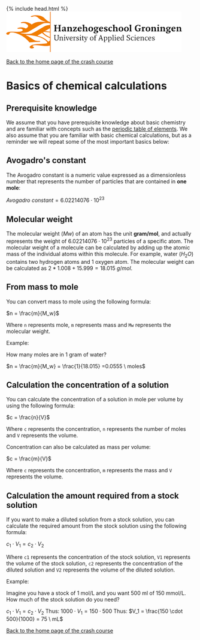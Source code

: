 {% include head.html %}
![Hanze](../hanze/hanze.png)

[Back to the home page of the crash course](./short.md)

# Basics of chemical calculations

## Prerequisite knowledge
We assume that you have prerequisite knowledge about basic chemistry and are familiar with concepts such as the [periodic table of elements](https://en.wikipedia.org/wiki/Periodic_table). We also assume that you are familiar with basic chemical calculations, but as a reminder we will repeat some of the most important basics below:

## Avogadro's constant
The Avogadro constant is a numeric value expressed as a dimensionless number that represents the number of particles that are contained in __one mole__:  

$Avogadro\ constant = 6.02214076 \cdot 10^{23}$

## Molecular weight 
The molecular weight $(Mw)$ of an atom has the unit __gram/mol__, and actually represents the weight of $6.02214076 \cdot 10^{23}$ particles of a specific atom. The molecular weight of a molecule can be calculated by adding up the atomic mass of the individual atoms within this molecule.
For example, water ($H_2O$) contains two hydrogen atoms and 1 oxygen atom. The molecular weight can be calculated as $2 * 1.008 + 15.999 =  18.015\ g/mol$.

## From mass to mole
You can convert mass to mole using the following formula:

$n = \frac{m}{M_w}$

Where `n` represents mole, `m` represents mass and `Mw` represents the molecular weight.

Example:

How many moles are in 1 gram of water?

$n = \frac{m}{M_w} = \frac{1}{18.015} =0.0555 \ moles$

## Calculation the concentration of a solution
You can calculate the concentration of a solution in mole per volume by using the following formula:

$c = \frac{n}{V}$

Where `c` represents the concentration, `n` represents the number of moles and `V` represents the volume.

Concentration can also be calculated as mass per volume:

$c = \frac{m}{V}$

Where `c` represents the concentration, `m` represents the mass and `V` represents the volume.

## Calculation the amount required from a stock solution
If you want to make a diluted solution from a stock solution, you can calculate the required amount from the stock solution using the following formula:

$c_1 \cdot V_1 = c_2 \cdot V_2$

Where `c1` represents the concentration of the stock solution, `V1` represents the volume of the stock solution, `c2` represents the concentration of the diluted solution and `V2` represents the volume of the diluted solution.

Example:

Imagine you have a stock of 1 mol/L and you want 500 ml of 150 mmol/L.  
How much of the stock solution do you need?  

$c_1 \cdot V_1 = c_2 \cdot V_2$
Thus:
$1000 \cdot V_1 = 150 \cdot 500$
Thus:
$V_1 = \frac{150 \cdot 500}{1000} = 75 \ mL$

[Back to the home page of the crash course](./short.md)

